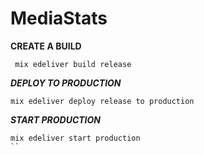 # MediaStats

**CREATE A BUILD**

```
 mix edeliver build release
 ```
 
***DEPLOY TO PRODUCTION***
 
 ```
 mix edeliver deploy release to production
 ```
 
***START PRODUCTION***
```
mix edeliver start production
``
 
 

